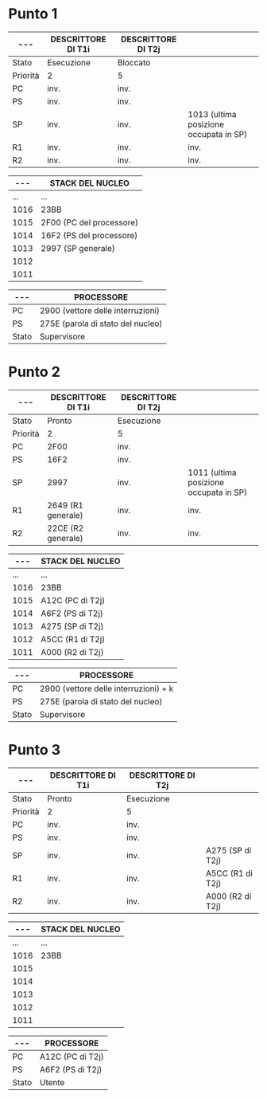 # Punto 1
| --- | DESCRITTORE DI T1i | DESCRITTORE DI T2j | |
| ------- | ----------- | ------------------  | ---- |
| Stato  | Esecuzione | Bloccato | |
| Priorità | 2 | 5 | |
| PC | inv. | inv. | |
| PS | inv. | inv. | |
| SP | inv. | inv. | 1013 (ultima posizione occupata in SP) |
| R1 | inv. | inv. | inv. |
| R2 | inv. | inv. | inv. |


| --- | STACK DEL NUCLEO |
| --- | --- |
| ... | ... |
| 1016 | 23BB |
| 1015 | 2F00 (PC del processore) |
| 1014 | 16F2 (PS del processore) |
| 1013 | 2997 (SP generale) |
| 1012 | |
| 1011 | |


| --- | PROCESSORE | 
| -- | -- |
| PC | 2900 (vettore delle interruzioni) |
| PS | 275E (parola di stato del nucleo) |
| Stato | Supervisore |

# Punto 2
| --- | DESCRITTORE DI T1i | DESCRITTORE DI T2j | |
| ------- | ----------- | ------------------  | ---- |
| Stato  | Pronto | Esecuzione | |
| Priorità | 2 | 5 | |
| PC | 2F00 | inv. | |
| PS | 16F2 | inv. | |
| SP | 2997 | inv. | 1011 (ultima posizione occupata in SP) |
| R1 | 2649 (R1 generale) | inv. | inv. |
| R2 | 22CE (R2 generale) | inv. | inv. |


| --- | STACK DEL NUCLEO |
| --- | --- |
| ... | ... |
| 1016 | 23BB |
| 1015 | A12C (PC di T2j) |
| 1014 | A6F2 (PS di T2j) |
| 1013 | A275 (SP di T2j) |
| 1012 | A5CC (R1 di T2j) |
| 1011 | A000 (R2 di T2j) |


| --- | PROCESSORE | 
| -- | -- |
| PC | 2900 (vettore delle interruzioni) + k |
| PS | 275E (parola di stato del nucleo) |
| Stato | Supervisore |

# Punto 3
| --- | DESCRITTORE DI T1i | DESCRITTORE DI T2j | |
| ------- | ----------- | ------------------  | ---- |
| Stato  | Pronto | Esecuzione | |
| Priorità | 2 | 5 | |
| PC | inv. | inv. | |
| PS | inv. | inv. | |
| SP | inv. | inv. | A275 (SP di T2j) |
| R1 | inv. | inv. | A5CC (R1 di T2j) |
| R2 | inv. | inv. | A000 (R2 di T2j) |


| --- | STACK DEL NUCLEO |
| --- | --- |
| ... | ... |
| 1016 | 23BB |
| 1015 | |
| 1014 | |
| 1013 | |
| 1012 | |
| 1011 | |


| --- | PROCESSORE | 
| -- | -- |
| PC | A12C (PC di T2j) |
| PS | A6F2 (PS di T2j) |
| Stato | Utente |
